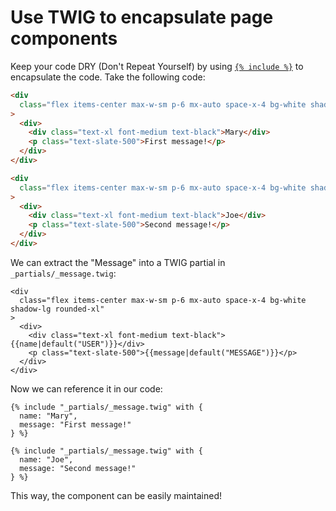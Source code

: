 # Use TWIG to encapsulate page components

Keep your code DRY (Don't Repeat Yourself) by using [`{% include %}`](https://twig.symfony.com/doc/3.x/tags/include.html) to encapsulate the code. Take the following code:

```html
<div
  class="flex items-center max-w-sm p-6 mx-auto space-x-4 bg-white shadow-lg rounded-xl"
>
  <div>
    <div class="text-xl font-medium text-black">Mary</div>
    <p class="text-slate-500">First message!</p>
  </div>
</div>

<div
  class="flex items-center max-w-sm p-6 mx-auto space-x-4 bg-white shadow-lg rounded-xl"
>
  <div>
    <div class="text-xl font-medium text-black">Joe</div>
    <p class="text-slate-500">Second message!</p>
  </div>
</div>
```

We can extract the "Message" into a TWIG partial in `_partials/_message.twig`:

```twig
<div
  class="flex items-center max-w-sm p-6 mx-auto space-x-4 bg-white shadow-lg rounded-xl"
>
  <div>
    <div class="text-xl font-medium text-black">{{name|default("USER")}}</div>
    <p class="text-slate-500">{{message|default("MESSAGE")}}</p>
  </div>
</div>
```

Now we can reference it in our code:

```twig
{% include "_partials/_message.twig" with {
  name: "Mary",
  message: "First message!"
} %}

{% include "_partials/_message.twig" with {
  name: "Joe",
  message: "Second message!"
} %}
```

This way, the component can be easily maintained!
